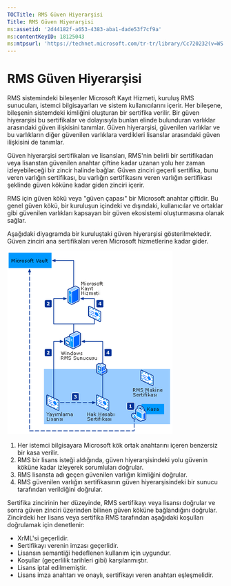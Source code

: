 ```yaml
---
TOCTitle: RMS Güven Hiyerarşisi
Title: RMS Güven Hiyerarşisi
ms:assetid: '2d44182f-a653-4383-aba1-dade53f7cf9a'
ms:contentKeyID: 18125043
ms:mtpsurl: 'https://technet.microsoft.com/tr-tr/library/Cc720232(v=WS.10)'
---
```


RMS Güven Hiyerarşisi
=====================

RMS sistemindeki bileşenler Microsoft Kayıt Hizmeti, kuruluş RMS sunucuları, istemci bilgisayarları ve sistem kullanıcılarını içerir. Her bileşene, bileşenin sistemdeki kimliğini oluşturan bir sertifika verilir. Bir güven hiyerarşisi bu sertifikalar ve dolayısıyla bunları elinde bulunduran varlıklar arasındaki güven ilişkisini tanımlar. Güven hiyerarşisi, güvenilen varlıklar ve bu varlıkların diğer güvenilen varlıklara verdikleri lisanslar arasındaki güven ilişkisini de tanımlar.

Güven hiyerarşisi sertifikaları ve lisansları, RMS'nin belirli bir sertifikadan veya lisanstan güvenilen anahtar çiftine kadar uzanan yolu her zaman izleyebileceği bir zincir halinde bağlar. Güven zinciri geçerli sertifika, bunu veren varlığın sertifikası, bu varlığın sertifikasını veren varlığın sertifikası şeklinde güven köküne kadar giden zinciri içerir.

RMS için güven kökü veya "güven çapası" bir Microsoft anahtar çiftidir. Bu genel güven kökü, bir kuruluşun içindeki ve dışındaki, kullanıcılar ve ortaklar gibi güvenilen varlıkları kapsayan bir güven ekosistemi oluşturmasına olanak sağlar.

Aşağıdaki diyagramda bir kuruluştaki güven hiyerarşisi gösterilmektedir. Güven zinciri ana sertifikaları veren Microsoft hizmetlerine kadar gider.

![](images/Cc720232.6c169175-94fb-4ec0-93bc-12748aae3ac4(WS.10).gif)
1.  Her istemci bilgisayara Microsoft kök ortak anahtarını içeren benzersiz bir kasa verilir.
2.  RMS bir lisans isteği aldığında, güven hiyerarşisindeki yolu güvenin köküne kadar izleyerek sorumluları doğrular.
3.  RMS lisansta adı geçen güvenilen varlığın kimliğini doğrular.
4.  RMS güvenilen varlığın sertifikasının güven hiyerarşisindeki bir sunucu tarafından verildiğini doğrular.

Sertifika zincirinin her düzeyinde, RMS sertifikayı veya lisansı doğrular ve sonra güven zinciri üzerinden bilinen güven köküne bağlandığını doğrular. Zincirdeki her lisans veya sertifika RMS tarafından aşağıdaki koşulları doğrulamak için denetlenir:

-   XrML'si geçerlidir.
-   Sertifikayı verenin imzası geçerlidir.
-   Lisansın semantiği hedeflenen kullanım için uygundur.
-   Koşullar (geçerlilik tarihleri gibi) karşılanmıştır.
-   Lisans iptal edilmemiştir.
-   Lisans imza anahtarı ve onaylı, sertifikayı veren anahtarı eşleşmelidir.
